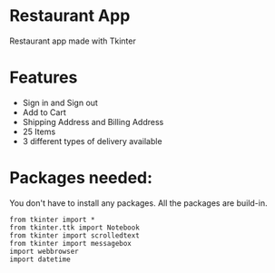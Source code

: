 # Restaurant App

Restaurant app made with Tkinter

# Features

- Sign in and Sign out
- Add to Cart
- Shipping Address and Billing Address
- 25 Items
- 3 different types of delivery available

# Packages needed:

You don't have to install any packages. All the packages are build-in.

```
from tkinter import *
from tkinter.ttk import Notebook
from tkinter import scrolledtext
from tkinter import messagebox
import webbrowser 
import datetime

```

# 


